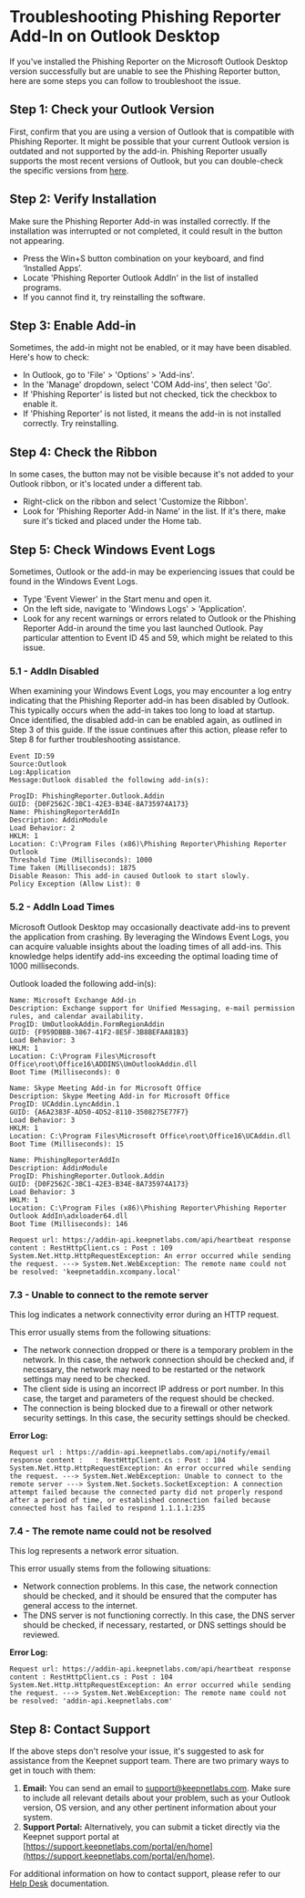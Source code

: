 # Troubleshooting Phishing Reporter Add-In on Outlook Desktop

If you've installed the Phishing Reporter on the Microsoft Outlook Desktop version successfully but are unable to see the Phishing Reporter button, here are some steps you can follow to troubleshoot the issue.&#x20;

## Step 1: Check your Outlook Version

First, confirm that you are using a version of Outlook that is compatible with Phishing Reporter. It might be possible that your current Outlook version is outdated and not supported by the add-in. Phishing Reporter usually supports the most recent versions of Outlook, but you can double-check the specific versions from [here](https://doc.keepnetlabs.com/Next-Generation-Product/miscellaneous/platform-requirements/phishing-reporter-requirements#software-requirements).

## Step 2: Verify Installation

Make sure the Phishing Reporter Add-in was installed correctly. If the installation was interrupted or not completed, it could result in the button not appearing.

* Press the Win+S button combination on your keyboard, and find ‘Installed Apps’.
* Locate 'Phishing Reporter Outlook AddIn' in the list of installed programs.
* If you cannot find it, try reinstalling the software.

## Step 3: Enable Add-in

Sometimes, the add-in might not be enabled, or it may have been disabled. Here's how to check:

* In Outlook, go to 'File' > 'Options' > 'Add-ins'.
* In the 'Manage' dropdown, select 'COM Add-ins', then select 'Go'.
* If 'Phishing Reporter' is listed but not checked, tick the checkbox to enable it.
* If 'Phishing Reporter' is not listed, it means the add-in is not installed correctly. Try reinstalling.

## Step 4: Check the Ribbon

In some cases, the button may not be visible because it's not added to your Outlook ribbon, or it's located under a different tab.

* Right-click on the ribbon and select 'Customize the Ribbon'.
* Look for 'Phishing Reporter Add-in Name' in the list. If it's there, make sure it's ticked and placed under the Home tab.

## Step 5: Check Windows Event Logs

Sometimes, Outlook or the add-in may be experiencing issues that could be found in the Windows Event Logs.

* Type 'Event Viewer' in the Start menu and open it.
* On the left side, navigate to 'Windows Logs' > 'Application'.
* Look for any recent warnings or errors related to Outlook or the Phishing Reporter Add-in around the time you last launched Outlook. Pay particular attention to Event ID 45 and 59, which might be related to this issue.

### 5.1 - AddIn Disabled

When examining your Windows Event Logs, you may encounter a log entry indicating that the Phishing Reporter add-in has been disabled by Outlook. This typically occurs when the add-in takes too long to load at startup. Once identified, the disabled add-in can be enabled again, as outlined in Step 3 of this guide. If the issue continues after this action, please refer to Step 8 for further troubleshooting assistance.

```
Event ID:59
Source:Outlook
Log:Application
Message:Outlook disabled the following add-in(s):

ProgID: PhishingReporter.Outlook.Addin
GUID: {D0F2562C-3BC1-42E3-B34E-8A735974A173}
Name: PhishingReporterAddIn
Description: AddinModule
Load Behavior: 2
HKLM: 1
Location: C:\Program Files (x86)\Phishing Reporter\Phishing Reporter Outlook 
Threshold Time (Milliseconds): 1000
Time Taken (Milliseconds): 1875
Disable Reason: This add-in caused Outlook to start slowly.
Policy Exception (Allow List): 0
```

### 5.2 - AddIn Load Times

Microsoft Outlook Desktop may occasionally deactivate add-ins to prevent the application from crashing. By leveraging the Windows Event Logs, you can acquire valuable insights about the loading times of all add-ins. This knowledge helps identify add-ins exceeding the optimal loading time of 1000 milliseconds.

Outlook loaded the following add-in(s):

```
Name: Microsoft Exchange Add-in
Description: Exchange support for Unified Messaging, e-mail permission rules, and calendar availability.
ProgID: UmOutlookAddin.FormRegionAddin
GUID: {F959DBBB-3867-41F2-8E5F-3B8BEFAA81B3}
Load Behavior: 3
HKLM: 1
Location: C:\Program Files\Microsoft Office\root\Office16\ADDINS\UmOutlookAddin.dll
Boot Time (Milliseconds): 0

Name: Skype Meeting Add-in for Microsoft Office
Description: Skype Meeting Add-in for Microsoft Office
ProgID: UCAddin.LyncAddin.1
GUID: {A6A2383F-AD50-4D52-8110-3508275E77F7}
Load Behavior: 3
HKLM: 1
Location: C:\Program Files\Microsoft Office\root\Office16\UCAddin.dll
Boot Time (Milliseconds): 15

Name: PhishingReporterAddIn
Description: AddinModule
ProgID: PhishingReporter.Outlook.Addin
GUID: {D0F2562C-3BC1-42E3-B34E-8A735974A173}
Load Behavior: 3
HKLM: 1
Location: C:\Program Files (x86)\Phishing Reporter\Phishing Reporter Outlook AddIn\adxloader64.dll
Boot Time (Milliseconds): 146
```

```
Request url: https://addin-api.keepnetlabs.com/api/heartbeat response content : RestHttpClient.cs : Post : 109
System.Net.Http.HttpRequestException: An error occurred while sending the request. ---> System.Net.WebException: The remote name could not be resolved: 'keepnetaddin.xcompany.local'
```

### 7.3 - Unable to connect to the remote server

This log indicates a network connectivity error during an HTTP request.

This error usually stems from the following situations:

* The network connection dropped or there is a temporary problem in the network. In this case, the network connection should be checked and, if necessary, the network may need to be restarted or the network settings may need to be checked.
* The client side is using an incorrect IP address or port number. In this case, the target and parameters of the request should be checked.
* The connection is being blocked due to a firewall or other network security settings. In this case, the security settings should be checked.

**Error Log:**

```
Request url : https://addin-api.keepnetlabs.com/api/notify/email response content :   : RestHttpClient.cs : Post : 104
System.Net.Http.HttpRequestException: An error occurred while sending the request. ---> System.Net.WebException: Unable to connect to the remote server ---> System.Net.Sockets.SocketException: A connection attempt failed because the connected party did not properly respond after a period of time, or established connection failed because connected host has failed to respond 1.1.1.1:235
```

### 7.4 - The remote name could not be resolved

This log represents a network error situation.

This error usually stems from the following situations:

* Network connection problems. In this case, the network connection should be checked, and it should be ensured that the computer has general access to the internet.
* The DNS server is not functioning correctly. In this case, the DNS server should be checked, if necessary, restarted, or DNS settings should be reviewed.

**Error Log:**

```
Request url: https://addin-api.keepnetlabs.com/api/heartbeat response content : RestHttpClient.cs : Post : 104
System.Net.Http.HttpRequestException: An error occurred while sending the request. ---> System.Net.WebException: The remote name could not be resolved: 'addin-api.keepnetlabs.com'
```

## Step 8: Contact Support

If the above steps don't resolve your issue, it's suggested to ask for assistance from the Keepnet support team. There are two primary ways to get in touch with them:

1. **Email:** You can send an email to [support@keepnetlabs.com](mailto:support@keepnetlabs.com). Make sure to include all relevant details about your problem, such as your Outlook version, OS version, and any other pertinent information about your system.
2. **Support Portal:** Alternatively, you can submit a ticket directly via the Keepnet support portal at [https://support.keepnetlabs.com/portal/en/home](https://support.keepnetlabs.com/portal/en/home).

For additional information on how to contact support, please refer to our [Help Desk](../../../../../resources/keepnet-support-help-desk.md) documentation.
